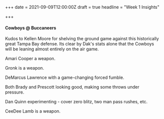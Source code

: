 +++
date = 2021-09-09T12:00:00Z
draft = true
headline = "Week 1 Insights"

+++
#### Cowboys @ Buccaneers

Kudos to Kellen Moore for shelving the ground game against this historically great Tampa Bay defense. Its clear by Dak's stats alone that the Cowboys will be leaning almost entirely on the air game.

Amari Cooper a weapon.

Gronk is a weapon.

DeMarcus Lawrence with a game-changing forced fumble.

Both Brady and Prescott looking good, making some throws under pressure.

Dan Quinn experimenting - cover zero blitz, two man pass rushes, etc.

CeeDee Lamb is a weapon.
